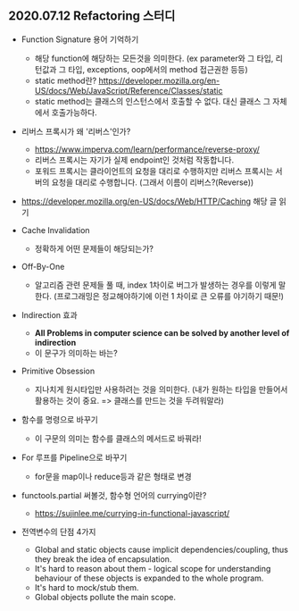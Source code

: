 ## 2020.07.12 Refactoring 스터디

- Function Signature 용어 기억하기
  - 해당 function에 해당하는 모든것을 의미한다. (ex parameter와 그 타입, 리턴값과 그 타입, exceptions, oop에서의 method 접근권한 등등)
  - static method란? https://developer.mozilla.org/en-US/docs/Web/JavaScript/Reference/Classes/static
  - static method는 클래스의 인스턴스에서 호출할 수 없다. 대신 클래스 그 자체에서 호출가능하다.

- 리버스 프록시가 왜 '리버스'인가?
  - https://www.imperva.com/learn/performance/reverse-proxy/
  - 리버스 프록시는 자기가 실제 endpoint인 것처럼 작동합니다.
  - 포워드 프록시는 클라이언트의 요청을 대리로 수행하지만 리버스 프록시는 서버의 요청을 대리로 수행합니다. (그래서 이름이 리버스?(Reverse))
-  https://developer.mozilla.org/en-US/docs/Web/HTTP/Caching 해당 글 읽기
- Cache Invalidation
  - 정확하게 어떤 문제들이 해당되는가?
- Off-By-One
  - 알고리즘 관련 문제들 풀 때, index 1차이로 버그가 발생하는 경우를 이렇게 말한다. (프로그래밍은 정교해야하기에 이런 1 차이로 큰 오류를 야기하기 때문!)
- Indirection 효과
  - **All Problems in computer science can be solved by another level of indirection**
  - 이 문구가 의미하는 바는?
- Primitive Obsession 
  - 지나치게 원시타입만 사용하려는 것을 의미한다. (내가 원하는 타입을 만들어서 활용하는 것이 중요. => 클래스를 만드는 것을 두려워말라)
- 함수를 명령으로 바꾸기 
  - 이 구문의 의미는 함수를 클래스의 메서드로 바꿔라!
- For 루프를 Pipeline으로 바꾸기
  - for문을 map이나 reduce등과 같은 형태로 변경
- functools.partial 써볼것, 함수형 언어의 currying이란?
  - https://sujinlee.me/currying-in-functional-javascript/
- 전역변수의 단점 4가지
  - Global and static objects cause implicit dependencies/coupling, thus they break the idea of encapsulation.
  - It's hard to reason about them - logical scope for understanding behaviour of these objects is expanded to the whole program.
  - It's hard to mock/stub them.
  - Global objects pollute the main scope.